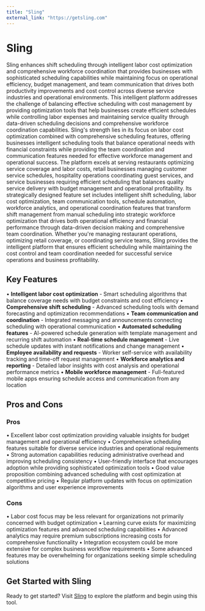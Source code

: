 ```yaml
---
title: "Sling"
external_link: "https://getsling.com"
---
```


# Sling

Sling enhances shift scheduling through intelligent labor cost optimization and comprehensive workforce coordination that provides businesses with sophisticated scheduling capabilities while maintaining focus on operational efficiency, budget management, and team communication that drives both productivity improvements and cost control across diverse service industries and operational environments. This intelligent platform addresses the challenge of balancing effective scheduling with cost management by providing optimization tools that help businesses create efficient schedules while controlling labor expenses and maintaining service quality through data-driven scheduling decisions and comprehensive workforce coordination capabilities. Sling's strength lies in its focus on labor cost optimization combined with comprehensive scheduling features, offering businesses intelligent scheduling tools that balance operational needs with financial constraints while providing the team coordination and communication features needed for effective workforce management and operational success. The platform excels at serving restaurants optimizing service coverage and labor costs, retail businesses managing customer service schedules, hospitality operations coordinating guest services, and service businesses requiring efficient scheduling that balances quality service delivery with budget management and operational profitability. Its strategically designed feature set includes intelligent shift scheduling, labor cost optimization, team communication tools, schedule automation, workforce analytics, and operational coordination features that transform shift management from manual scheduling into strategic workforce optimization that drives both operational efficiency and financial performance through data-driven decision making and comprehensive team coordination. Whether you're managing restaurant operations, optimizing retail coverage, or coordinating service teams, Sling provides the intelligent platform that ensures efficient scheduling while maintaining the cost control and team coordination needed for successful service operations and business profitability.

## Key Features

• **Intelligent labor cost optimization** - Smart scheduling algorithms that balance coverage needs with budget constraints and cost efficiency
• **Comprehensive shift scheduling** - Advanced scheduling tools with demand forecasting and optimization recommendations
• **Team communication and coordination** - Integrated messaging and announcements connecting scheduling with operational communication
• **Automated scheduling features** - AI-powered schedule generation with template management and recurring shift automation
• **Real-time schedule management** - Live schedule updates with instant notifications and change management
• **Employee availability and requests** - Worker self-service with availability tracking and time-off request management
• **Workforce analytics and reporting** - Detailed labor insights with cost analysis and operational performance metrics
• **Mobile workforce management** - Full-featured mobile apps ensuring schedule access and communication from any location

## Pros and Cons

### Pros
• Excellent labor cost optimization providing valuable insights for budget management and operational efficiency
• Comprehensive scheduling features suitable for diverse service industries and operational requirements
• Strong automation capabilities reducing administrative overhead and improving scheduling consistency
• User-friendly interface that encourages adoption while providing sophisticated optimization tools
• Good value proposition combining advanced scheduling with cost optimization at competitive pricing
• Regular platform updates with focus on optimization algorithms and user experience improvements

### Cons
• Labor cost focus may be less relevant for organizations not primarily concerned with budget optimization
• Learning curve exists for maximizing optimization features and advanced scheduling capabilities
• Advanced analytics may require premium subscriptions increasing costs for comprehensive functionality
• Integration ecosystem could be more extensive for complex business workflow requirements
• Some advanced features may be overwhelming for organizations seeking simple scheduling solutions

## Get Started with Sling

Ready to get started? Visit [Sling](https://getsling.com) to explore the platform and begin using this tool.